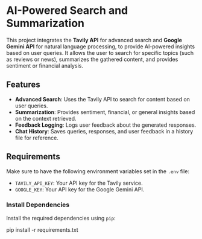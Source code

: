 # AI-Powered Search and Summarization

This project integrates the **Tavily API** for advanced search and **Google Gemini API** for natural language processing, to provide AI-powered insights based on user queries. It allows the user to search for specific topics (such as reviews or news), summarizes the gathered content, and provides sentiment or financial analysis.

## Features
- **Advanced Search**: Uses the Tavily API to search for content based on user queries.
- **Summarization**: Provides sentiment, financial, or general insights based on the context retrieved.
- **Feedback Logging**: Logs user feedback about the generated responses.
- **Chat History**: Saves queries, responses, and user feedback in a history file for reference.
  
## Requirements
Make sure to have the following environment variables set in the `.env` file:
- `TAVILY_API_KEY`: Your API key for the Tavily service.
- `GOOGLE_KEY`: Your API key for the Google Gemini API.

### Install Dependencies
Install the required dependencies using `pip`:

pip install -r requirements.txt
